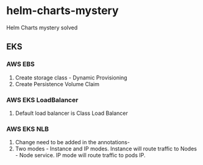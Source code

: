 # helm-charts-mystery
Helm Charts mystery solved

## EKS
### AWS EBS
1. Create storage class - Dynamic Provisioning
2. Create Persistence Volume Claim

### AWS EKS LoadBalancer
1. Default load balancer is Class Load Balancer

### AWS EKS NLB
1. Change need to be added in the annotations-
2. Two modes - Instance and IP modes. Instance will route traffic to Nodes - Node service. IP mode will route traffic to pods IP.
